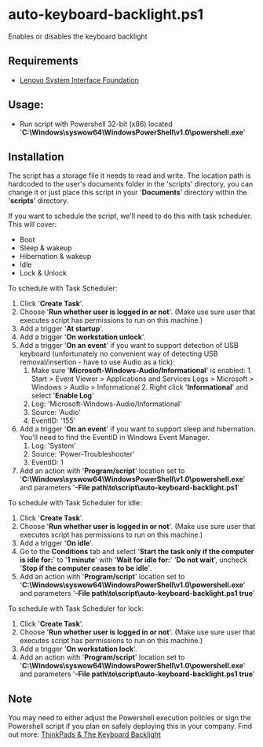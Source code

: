 # auto-keyboard-backlight.ps1
Enables or disables the keyboard backlight

## Requirements
- [Lenovo System Interface Foundation](https://pcsupport.lenovo.com/es/es/downloads/ds105970-lenovo-system-interface-foundation-for-windows-10-32-bit-64-bit-thinkpad-thinkcentre-ideapad-ideacentre-thinkstation)

## Usage:
- Run script with Powershell 32-bit (x86) located '**C:\Windows\syswow64\WindowsPowerShell\v1.0\powershell.exe**'

## Installation
The script has a storage file it needs to read and write. The location path is hardcoded to the user's documents folder in the 'scripts' directory, you can change it or just place this script in your '**Documents**' directory within the '**scripts**' directory.

If you want to schedule the script, we'll need to do this with task scheduler. This will cover:
- Boot
- Sleep & wakeup
- Hibernation & wakeup
- Idle
- Lock & Unlock

To schedule with Task Scheduler:
1. Click '**Create Task**'.
2. Choose '**Run whether user is logged in or not**'. (Make use sure user that executes script has permissions to run on this machine.)
3. Add a trigger '**At startup**'.
4. Add a trigger '**On workstation unlock**'.
5. Add a trigger '**On an event**' if you want to support detection of USB keyboard (unfortunately no convenient way of detecting USB removal/insertion - have to use Audio as a tick):
    1. Make sure '**Microsoft-Windows-Audio/Informational**' is enabled:
            1. Start > Event Viewer > Applications and Services Logs > Microsoft > Windows > Audio > Informational
            2. Right click '**Informational**' and select '**Enable Log**'
    3. Log: 'Microsoft-Windows-Audio/Informational'
    4. Source: 'Audio'
    5. EventID: '155'
6. Add a trigger '**On an event**' if you want to support sleep and hibernation. You'll need to find the EventID in Windows Event Manager.
    1. Log: 'System'
    2. Source: 'Power-Troubleshooter'
    3. EventID: 1
7. Add an action with '**Program/script**' location set to '**C:\Windows\syswow64\WindowsPowerShell\v1.0\powershell.exe**' and parameters '**-File path\to\script\auto-keyboard-backlight.ps1**'

To schedule with Task Scheduler for idle:
1. Click '**Create Task**'.
2. Choose '**Run whether user is logged in or not**'. (Make use sure user that executes script has permissions to run on this machine.)
3. Add a trigger '**On idle**'.
4. Go to the **Conditions** tab and select '**Start the task only if the computer is idle for:**' to '**1 minute**' with '**Wait for idle for:**' '**Do not wait**', uncheck '**Stop if the computer ceases to be idle**'.
5. Add an action with '**Program/script**' location set to '**C:\Windows\syswow64\WindowsPowerShell\v1.0\powershell.exe**' and parameters '**-File path\to\script\auto-keyboard-backlight.ps1 true**'

To schedule with Task Scheduler for lock:
1. Click '**Create Task**'.
2. Choose '**Run whether user is logged in or not**'. (Make use sure user that executes script has permissions to run on this machine.)
3. Add a trigger '**On workstation lock**'.
5. Add an action with '**Program/script**' location set to '**C:\Windows\syswow64\WindowsPowerShell\v1.0\powershell.exe**' and parameters '**-File path\to\script\auto-keyboard-backlight.ps1 true**'

## Note
You may need to either adjust the Powershell execution policies or sign the Powershell script if you plan on safely deploying this in your company. Find out more: [ThinkPads & The Keyboard Backlight](https://selfo.io/posts/linux-increase-swapfile.html)
